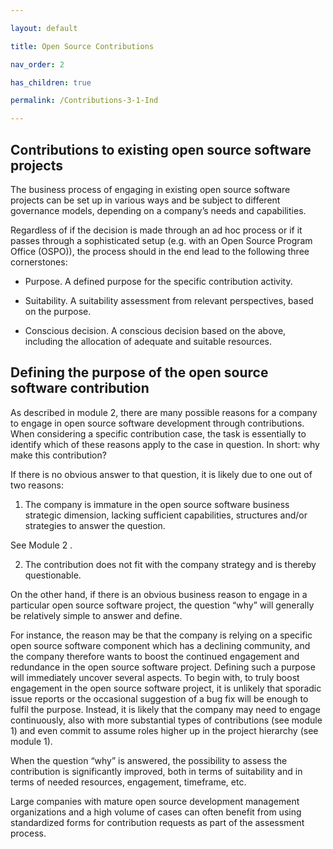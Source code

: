 ```yaml
---

layout: default

title: Open Source Contributions

nav_order: 2

has_children: true

permalink: /Contributions-3-1-Ind

---
```


## Contributions to existing open source software projects

The business process of engaging in existing open source software projects can be set up in various ways and be subject to different governance models, depending on a company’s needs and capabilities.

Regardless of if the decision is made through an ad hoc process or if it passes through a sophisticated setup (e.g. with an Open Source Program Office (OSPO)), the process should in the end lead to the following three cornerstones:

* Purpose. A defined purpose for the specific contribution activity.

* Suitability. A suitability assessment from relevant perspectives, based on the purpose.

* Conscious decision. A conscious decision based on the above, including the allocation of adequate and suitable resources.

## Defining the purpose of the open source software contribution

As described in module 2, there are many possible reasons for a company to engage in open source software development through contributions. When considering a specific contribution case, the task is essentially to identify which of these reasons apply to the case in question. In short: why make this contribution?

If there is no obvious answer to that question, it is likely due to one out of two reasons:

1. The company is immature in the open source software business strategic dimension, lacking sufficient capabilities, structures and/or strategies to answer the question.

See Module 2 .

2. The contribution does not fit with the company strategy and is thereby questionable.

On the other hand, if there is an obvious business reason to engage in a particular open source software project, the question “why” will generally be relatively simple to answer and define.

For instance, the reason may be that the company is relying on a specific open source software component which has a declining community, and the company therefore wants to boost the continued engagement and redundance in the open source software project. Defining such a purpose will immediately uncover several aspects. To begin with, to truly boost engagement in the open source software project, it is unlikely that sporadic issue reports or the occasional suggestion of a bug fix will be enough to fulfil the purpose. Instead, it is likely that the company may need to engage continuously, also with more substantial types of contributions (see module 1) and even commit to assume roles higher up in the project hierarchy (see module 1).

When the question “why” is answered, the possibility to assess the contribution is significantly improved, both in terms of suitability and in terms of needed resources, engagement, timeframe, etc.

Large companies with mature open source development management organizations and a high volume of cases can often benefit from using standardized forms for contribution requests as part of the assessment process.
